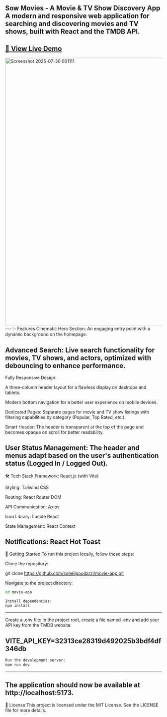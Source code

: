 Sow Movies - A Movie & TV Show Discovery App
A modern and responsive web application for searching and discovering movies and TV shows, built with React and the TMDB API.
---
**[🚀 View Live Demo](https://movie-app-delta-seven-43.vercel.app)**
---
<img width="1896" height="859" alt="Screenshot 2025-07-30 001111" src="https://github.com/user-attachments/assets/48c18c9c-c693-4855-8c3f-70bded502145" />
---
✨ Features
Cinematic Hero Section: An engaging entry point with a dynamic background on the homepage.

Advanced Search: Live search functionality for movies, TV shows, and actors, optimized with debouncing to enhance performance.
---
Fully Responsive Design:

A three-column header layout for a flawless display on desktops and tablets.

Modern bottom navigation for a better user experience on mobile devices.

Dedicated Pages: Separate pages for movie and TV show listings with filtering capabilities by category (Popular, Top Rated, etc.).

Smart Header: The header is transparent at the top of the page and becomes opaque on scroll for better readability.

User Status Management: The header and menus adapt based on the user's authentication status (Logged In / Logged Out).
---
🛠️ Tech Stack
Framework: React.js (with Vite)

Styling: Tailwind CSS

Routing: React Router DOM

API Communication: Axios

Icon Library: Lucide React

State Management: React Context

Notifications: React Hot Toast
---
🚀 Getting Started
To run this project locally, follow these steps:

Clone the repository:

git clone https://github.com/soheilgoodarzi/movie-app.git

Navigate to the project directory:
```bash
cd movie-app
```

```bash
Install dependencies:
npm install
```
---
Create a .env file: In the project root, create a file named .env and add your API key from the TMDB website:

VITE_API_KEY=32313ce28319d492025b3bdf4df346db
---
```bash
Run the development server:
npm run dev
```
---
The application should now be available at http://localhost:5173.
---
📄 License
This project is licensed under the MIT License. See the LICENSE file for more details.
